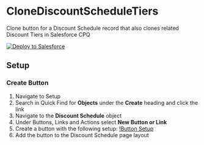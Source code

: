 # CloneDiscountScheduleTiers
Clone button for a Discount Schedule record that also clones related Discount Tiers in Salesforce CPQ

<a href="https://githubsfdeploy.herokuapp.com">
  <img alt="Deploy to Salesforce"
       src="https://raw.githubusercontent.com/afawcett/githubsfdeploy/master/deploy.png">
</a>

## Setup

### Create Button



1. Navigate to Setup
2. Search in Quick Find for **Objects** under the **Create** heading and click the link
3. Navigate to the **Discount Schedule** object
4. Under Buttons, Links and Actions select **New Button or Link**
5. Create a button with the following setup:
[!Button Setup](images/ButtonSetup.png)
6. Add the button to the Discount Schedule page layout